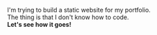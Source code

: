 I'm trying to build a static website for my portfolio. <br>
The thing is that I don't know how to code. <br>
**Let's see how it goes!**

